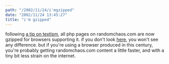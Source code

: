 ```yaml
---
path: "/2002/11/24/i'mgzipped" 
date: "2002/11/24 13:45:27" 
title: "i'm gzipped" 
---
```

<p>following <a href="http://www.textism.com/article/632/">a tip on textism</a>, all php pages on randomchaos.com are now gzipped for browsers supporting it. if you don't look <a href="http://leknor.com/code/gziped.php?url=http%3A%2F%2Fwww.randomchaos.com%2F">here</a>, you won't see any difference. but if you're using a browser produced in this century, you're probably getting randomchaos.com content a little faster, and with a tiny bit less strain on the internet.</p>